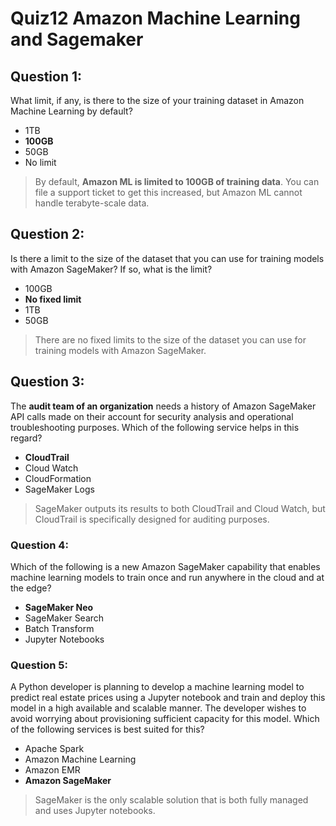# **Quiz12 Amazon Machine Learning and Sagemaker**

## **Question 1:** 

What limit, if any, is there to the size of your training dataset in Amazon Machine Learning by default? 

* 1TB 
* **100GB** 
* 50GB 
* No limit 


> By default, **Amazon ML is limited to 100GB of training data**. You can file a support ticket to get this increased, but Amazon ML cannot handle terabyte-scale data. 

## **Question 2:** 

Is there a limit to the size of the dataset that you can use for training models with Amazon SageMaker? If so, what is the limit? 

* 100GB 
* **No fixed limit** 
* 1TB 
* 50GB 

> There are no fixed limits to the size of the dataset you can use for training models with Amazon SageMaker. 

## **Question 3:** 

The **audit team of an organization** needs a history of Amazon SageMaker API calls made on their account for security analysis and operational troubleshooting purposes. Which of the following service helps in this regard? 

* **CloudTrail** 
* Cloud Watch 
* CloudFormation 
* SageMaker Logs 

> SageMaker outputs its results to both CloudTrail and Cloud Watch, but CloudTrail is specifically designed for auditing purposes. 

### **Question 4:**

Which of the following is a new Amazon SageMaker capability that enables machine learning models to train once and run anywhere in the cloud and at the edge? 

* **SageMaker Neo** 
* SageMaker Search 
* Batch Transform 
* Jupyter Notebooks 



### **Question 5:**


A Python developer is planning to develop a machine learning model to predict real estate prices using a Jupyter notebook and train and deploy this model in a high available and scalable manner. The developer wishes to avoid worrying about provisioning sufficient capacity for this model. Which of the following services is best suited for this? 

* Apache Spark 
* Amazon Machine Learning 
* Amazon EMR 
* **Amazon SageMaker**

> SageMaker is the only scalable solution that is both fully managed and uses Jupyter notebooks. 